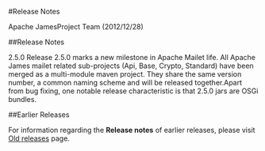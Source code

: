 #Release Notes

Apache JamesProject Team (2012/12/28)

##Release Notes

2.5.0 Release 2.5.0 marks a new milestone in Apache Mailet life. All Apache James mailet related sub-projects
  (Api, Base, Crypto, Standard) have been merged as a multi-module maven project.
  They share the same version number, a common naming scheme and will be released together.Apart from bug fixing, one
  notable release characteristic is that 2.5.0 jars are OSGi bundles.

##Earlier Releases

For information regarding the **Release notes** of earlier releases, please visit
<a href="release-note-old.html">Old releases</a> page.